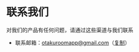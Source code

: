 # **联系我们**
对我们的产品有任何问题，请通过这些渠道与我们联系
- 联系邮箱：otakuroomapp@gmail.com（[复制](copy:otakuroomapp@gmail.com)）
